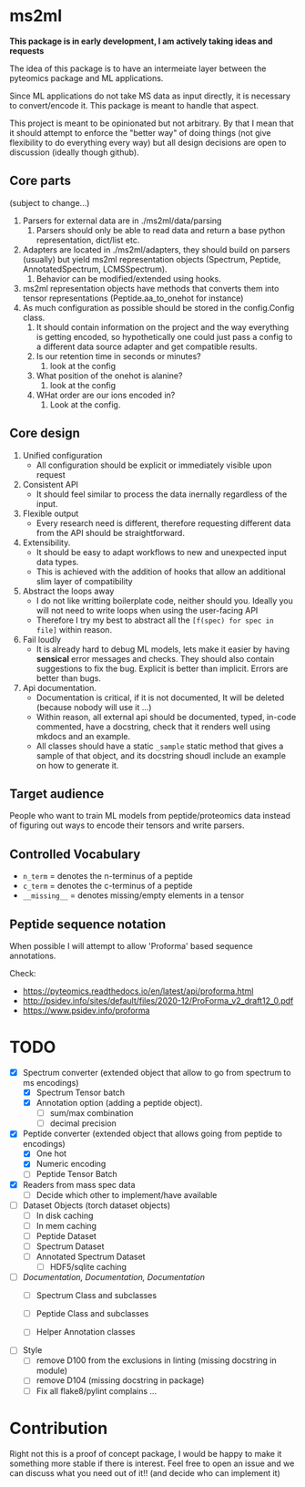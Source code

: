 # ms2ml

**This package is in early development, I am actively taking ideas and requests**

The idea of this package is to have an intermeiate layer between the pyteomics package and ML applications.

Since ML applications do not take MS data as input directly, it is necessary to convert/encode it. This package is meant to handle that aspect.

This project is meant to be opinionated but not arbitrary. By that I mean that it should attempt to enforce the "better way" of doing things (not give flexibility to do everything every way) but all design decisions are open to discussion (ideally though github).

## Core parts

(subject to change...)

1. Parsers for external data are in ./ms2ml/data/parsing
   1. Parsers should only be able to read data and return a base python representation, dict/list etc.
1. Adapters are located in ./ms2ml/adapters, they should build on parsers (usually) but yield ms2ml representation objects (Spectrum, Peptide, AnnotatedSpectrum, LCMSSpectrum).
   1. Behavior can be modified/extended using hooks.
1. ms2ml representation objects have methods that converts them into tensor representations (Peptide.aa_to_onehot for instance)
1. As much configuration as possible should be stored in the config.Config class.
   1. It should contain information on the project and the way everything is getting encoded, so hypothetically one could just pass a config to a different data source adapter and get compatible results.
   1. Is our retention time in seconds or minutes?
      1. look at the config
   1. What position of the onehot is alanine?
      1. look at the config
   1. WHat order are our ions encoded in?
      1. Look at the config.

## Core design

1. Unified configuration
   - All configuration should be explicit or immediately visible upon request
1. Consistent API
   - It should feel similar to process the data inernally regardless of the input.
1. Flexible output
   - Every research need is different, therefore requesting different data from the API should be straightforward.
1. Extensibility.
   - It should be easy to adapt workflows to new and unexpected input data types.
   - This is achieved with the addition of hooks that allow an additional slim layer of compatibility
1. Abstract the loops away
   - I do not like writting boilerplate code, neither should you. Ideally you will not need to write loops when using the user-facing API
   - Therefore I try my best to abstract all the `[f(spec) for spec in file]` within reason.
1. Fail loudly
   - It is already hard to debug ML models, lets make it easier by having **sensical** error messages and checks. They should also contain suggestions to fix the bug. Explicit is better than implicit. Errors are better than bugs.
1. Api documentation.
   - Documentation is critical, if it is not documented, It will be deleted (because nobody will use it ...)
   - Within reason, all external api should be documented, typed, in-code commented, have a docstring, check that it renders well using mkdocs and an example.
   - All classes should have a static `_sample` static method that gives a sample of that object, and its docstring shoudl include an example on how to generate it.

## Target audience

People who want to train ML models from peptide/proteomics data instead of figuring out ways to encode their tensors and write parsers.

## Controlled Vocabulary

- `n_term` = denotes the n-terminus of a peptide
- `c_term` = denotes the c-terminus of a peptide
- `__missing__` = denotes missing/empty elements in a tensor

## Peptide sequence notation

When possible I will attempt to allow 'Proforma' based sequence annotations.

Check:

- https://pyteomics.readthedocs.io/en/latest/api/proforma.html
- http://psidev.info/sites/default/files/2020-12/ProForma_v2_draft12_0.pdf
- https://www.psidev.info/proforma

# TODO

- [x] Spectrum converter (extended object that allow to go from spectrum to ms encodings)
  - [x] Spectrum Tensor batch
  - [x] Annotation option (adding a peptide object).
    - [ ] sum/max combination
    - [ ] decimal precision
- [x] Peptide converter (extended object that allows going from peptide to encodings)
  - [x] One hot
  - [x] Numeric encoding
  - [ ] Peptide Tensor Batch
- [x] Readers from mass spec data
  - [ ] Decide which other to implement/have available
- [ ] Dataset Objects (torch dataset objects)
  - [ ] In disk caching
  - [ ] In mem caching
  - [ ] Peptide Dataset
  - [ ] Spectrum Dataset
  - [ ] Annotated Spectrum Dataset
    - [ ] HDF5/sqlite caching
- [ ] *Documentation, Documentation, Documentation*
  - [ ] Spectrum Class and subclasses
  - [ ] Peptide Class and subclasses
  - [ ] Helper Annotation classes


- [ ] Style
  - [ ] remove D100 from the exclusions in linting (missing docstring in module)
  - [ ] remove D104 (missing docstring in package)
  - [ ] Fix all flake8/pylint complains ...

# Contribution

Right not this is a proof of concept package, I would be happy to make it something more stable if there is interest.
Feel free to open an issue and we can discuss what you need out of it!! (and decide who can implement it)
